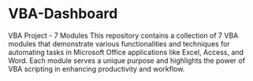 # VBA-Dashboard
VBA Project - 7 Modules This repository contains a collection of 7 VBA modules that demonstrate various functionalities and techniques for automating tasks in Microsoft Office applications like Excel, Access, and Word. Each module serves a unique purpose and highlights the power of VBA scripting in enhancing productivity and workflow.
